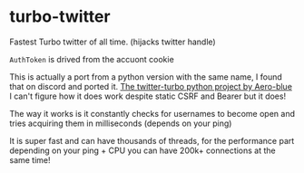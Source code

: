 # turbo-twitter
Fastest Turbo twitter of all time. (hijacks twitter handle)

`AuthToken` is drived from the accuont cookie

This is actually a port from a python version with the same name, I found that on discord and ported it. [The twitter-turbo python project by Aero-blue](https://github.com/Aero-Blue/twitter-turbo)
I can't figure how it does work despite static CSRF and Bearer but it does!

The way it works is it constantly checks for usernames to become open and tries acquiring them in milliseconds (depends on your ping)

It is super fast and can have thousands of threads, for the performance part depending on your ping + CPU you can have 200k+ connections 
at the same time!

